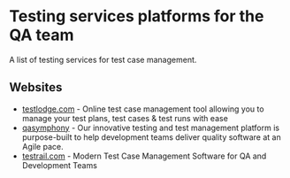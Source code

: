 # Testing services platforms for the QA team

A list of testing services for test case management.

## Websites

* [testlodge.com](http://www.testlodge.com/) - Online test case management tool allowing you to manage your test plans, test cases & test runs with ease
* [qasymphony](https://www.qasymphony.com/) - Our innovative testing and test management platform is purpose-built to help development teams deliver quality software at an Agile pace.
* [testrail.com](http://www.gurock.com/testrail/) - Modern Test Case Management Software for QA and Development Teams
